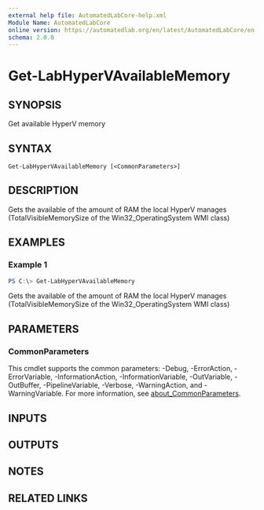 ```yaml
---
external help file: AutomatedLabCore-help.xml
Module Name: AutomatedLabCore
online version: https://automatedlab.org/en/latest/AutomatedLabCore/en-us/Get-LabHyperVAvailableMemory
schema: 2.0.0
---
```


# Get-LabHyperVAvailableMemory

## SYNOPSIS
Get available HyperV memory

## SYNTAX

```
Get-LabHyperVAvailableMemory [<CommonParameters>]
```

## DESCRIPTION
Gets the available of the amount of RAM the local HyperV manages (TotalVisibleMemorySize of the Win32_OperatingSystem WMI class)

## EXAMPLES

### Example 1
```powershell
PS C:\> Get-LabHyperVAvailableMemory
```

Gets the available of the amount of RAM the local HyperV manages (TotalVisibleMemorySize of the Win32_OperatingSystem WMI class)

## PARAMETERS

### CommonParameters
This cmdlet supports the common parameters: -Debug, -ErrorAction, -ErrorVariable, -InformationAction, -InformationVariable, -OutVariable, -OutBuffer, -PipelineVariable, -Verbose, -WarningAction, and -WarningVariable. For more information, see [about_CommonParameters](http://go.microsoft.com/fwlink/?LinkID=113216).

## INPUTS

## OUTPUTS

## NOTES

## RELATED LINKS

